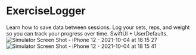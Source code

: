 # ExerciseLogger
Learn how to save data between sessions. Log your sets, reps, and weight so you can track your progress over time. SwiftUI + UserDefaults.
![Simulator Screen Shot - iPhone 12 - 2021-10-04 at 18 15 27](https://user-images.githubusercontent.com/24441992/135932674-b45a7d6a-be57-426b-ae59-be9c390bb0cf.png)
![Simulator Screen Shot - iPhone 12 - 2021-10-04 at 18 15 41](https://user-images.githubusercontent.com/24441992/135932679-7785319c-bd24-40a8-a39e-bd2dcfce4318.png)

